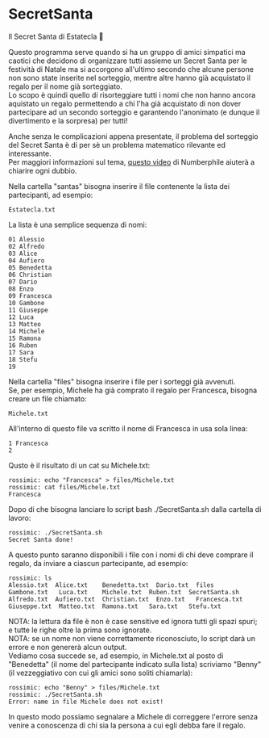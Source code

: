 # SecretSanta
Il Secret Santa di Estatecla 🌴

Questo programma serve quando si ha un gruppo di amici simpatici ma caotici che decidono di organizzare tutti assieme un Secret Santa per le festività di Natale ma si accorgono all'ultimo secondo che alcune persone non sono state inserite nel sorteggio, mentre altre hanno già acquistato il regalo per il nome già sorteggiato.\
Lo scopo è quindi quello di risorteggiare tutti i nomi che non hanno ancora aquistato un regalo permettendo a chi l'ha già acquistato di non dover partecipare ad un secondo sorteggio e garantendo l'anonimato (e dunque il divertimento e la sorpresa) per tutti!

Anche senza le complicazioni appena presentate, il problema del sorteggio del Secret Santa è di per sè un problema matematico rilevante ed interessante.\
Per maggiori informazioni sul tema, [questo video](https://www.youtube.com/watch?v=5kC5k5QBqcc) di Numberphile aiuterà a chiarire ogni dubbio.

Nella cartella "santas" bisogna inserire il file contenente la lista dei partecipanti, ad esempio:
```
Estatecla.txt
```
La lista è una semplice sequenza di nomi:
```
01 Alessio
02 Alfredo
03 Alice
04 Aufiero
05 Benedetta
06 Christian
07 Dario
08 Enzo
09 Francesca
10 Gambone
11 Giuseppe
12 Luca
13 Matteo
14 Michele
15 Ramona
16 Ruben
17 Sara
18 Stefu
19
```
Nella cartella "files" bisogna inserire i file per i sorteggi già avvenuti.\
Se, per esempio, Michele ha già comprato il regalo per Francesca, bisogna creare un file chiamato:
```
Michele.txt
```

All'interno di questo file va scritto il nome di Francesca in usa sola linea:
```
1 Francesca
2
```

Qusto è il risultato di un cat su Michele.txt:
```
rossimic: echo "Francesca" > files/Michele.txt
rossimic: cat files/Michele.txt
Francesca
```

Dopo di che bisogna lanciare lo script bash ./SecretSanta.sh dalla cartella di lavoro:
```
rossimic: ./SecretSanta.sh
Secret Santa done!
```

A questo punto saranno disponibili i file con i nomi di chi deve comprare il regalo, da inviare a ciascun partecipante, ad esempio:
```
rossimic: ls
Alessio.txt  Alice.txt    Benedetta.txt  Dario.txt  files          Gambone.txt   Luca.txt    Michele.txt  Ruben.txt  SecretSanta.sh
Alfredo.txt  Aufiero.txt  Christian.txt  Enzo.txt   Francesca.txt  Giuseppe.txt  Matteo.txt  Ramona.txt   Sara.txt   Stefu.txt
```

NOTA: la lettura da file è non è case sensitive ed ignora tutti gli spazi spuri; e tutte le righe oltre la prima sono ignorate.\
NOTA: se un nome non viene correttamente riconosciuto, lo script darà un errore e non genererà alcun output.\
Vediamo cosa succede se, ad esempio, in Michele.txt al posto di "Benedetta" (il nome del partecipante indicato sulla lista) scriviamo "Benny" (il vezzeggiativo con cui gli amici sono soliti chiamarla):
```
rossimic: echo "Benny" > files/Michele.txt
rossimic: ./SecretSanta.sh
Error: name in file Michele does not exist!
```
In questo modo possiamo segnalare a Michele di correggere l'errore senza venire a conoscenza di chi sia la persona a cui egli debba fare il regalo.
